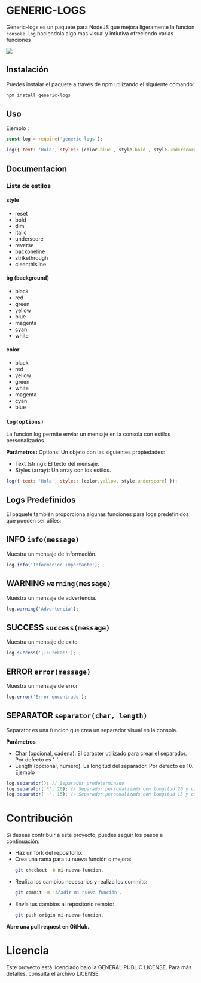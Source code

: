 # GENERIC-LOGS

Generic-logs es un paquete para NodeJS que mejora ligeramente la funcion `console.log` haciendola algo mas visual y intiutiva ofreciendo varias funciones

![](https://i.imgur.com/cfGdBDr.png)
## Instalación

Puedes instalar el paquete a través de npm utilizando el siguiente comando:

```bash
npm install generic-logs
```
## Uso

Ejemplo :
```js
const log = require('generic-logs');

log({ text: 'Hola', styles: [color.blue , style.bold , style.underscore ] });
```
## Documentacion
### Lista de estilos 

#### **style**
- reset
- bold
- dim
- italic
- underscore
- reverse
- backoneline
- strikethrough
- cleanthisline

#### **bg** (background)
- black
- red
- green
- yellow
- blue
- magenta
- cyan
- white

#### **color**
- black
- red
- yellow
- green
- white
- magenta
- cyan
- blue


### `log(options)`
La función log permite enviar un mensaje en la consola con estilos personalizados.

**Parámetros:** Options: Un objeto con las siguientes propiedades:
- Text (string): El texto del mensaje.
- Styles (array): Un array con los estilos.
```js
log({ text: 'Hola', styles: [color.yellow, style.underscore] });
```
## Logs Predefinidos
El paquete también proporciona algunas funciones para logs predefinidos que pueden ser útiles:

## **INFO** `info(message)`
Muestra un mensaje de información.
```js
log.info('Información importante');
```
## **WARNING** `warning(message)`
Muestra un mensaje de advertencia.
```js
log.warning('Advertencia');
```
## **SUCCESS** `success(message)`
Muestra un mensaje de exito
```js
log.success('¡¡Eureka!!');
```
## **ERROR** `error(message)`
Muestra un mensaje de error
```js
log.error('Error encontrado');
```

## **SEPARATOR** `separator(char, length)`

Separator es una funcion que crea un separador visual en la consola.

**Parámetros**
- Char (opcional, cadena): El carácter utilizado para crear el separador. Por defecto es '-'.
- Length (opcional, número): La longitud del separador. Por defecto es 10.
Ejemplo

```js
log.separator(); // Separador predeterminado
log.separator('*', 20); // Separador personalizado con longitud 20 y carácter '*'
log.separator('~', 15); // Separador personalizado con longitud 15 y carácter '~'
```

# Contribución
Si deseas contribuir a este proyecto, puedes seguir los pasos a continuación:

- Haz un fork del repositorio.
- Crea una rama para tu nueva función o mejora:
  ``` bash
  git checkout -b mi-nueva-funcion.
  ```
- Realiza los cambios necesarios y realiza los commits:
  ```bash
  git commit -m 'Añadir mi nueva función'.
  ```
- Envía tus cambios al repositorio remoto:
  ```bash
  git push origin mi-nueva-funcion.
  ```
**Abre una pull request en GitHub.**
# Licencia
Este proyecto está licenciado bajo la  GENERAL PUBLIC LICENSE. Para más detalles, consulta el archivo LICENSE.

